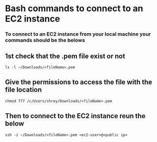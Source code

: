 # Bash commands to connect to an EC2 instance 
### To connect to an EC2 instance from your local machine your commands should be the belows

## 1st check that the .pem file exist or not
```
ls -l ~/Downloads/<fileName>.pem
```

## Give the permissions to access the file with the file location
```
chmod 777 /c/Users/shrey/Downloads/<fileName>.pem
```

## Then to connect to the EC2 instance reun the below
```
ssh -i ~/Downloads/<fileName>.pem <ec2-user>@<public ip>
```



